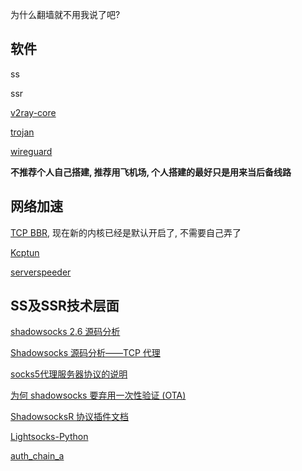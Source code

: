 为什么翻墙就不用我说了吧?

## 软件

ss

ssr

[v2ray-core](https://github.com/v2ray/v2ray-core)

[trojan](https://github.com/trojan-gfw/trojan)

[wireguard](https://www.wireguard.com/)

**不推荐个人自己搭建, 推荐用飞机场, 个人搭建的最好只是用来当后备线路**

## 网络加速

[TCP BBR](https://www.138vps.com/vpsjc/724.html), 现在新的内核已经是默认开启了, 不需要自己弄了

[Kcptun](https://blog.kuoruan.com/102.html)

[serverspeeder](https://github.com/91yun/serverspeeder)

## SS及SSR技术层面

[shadowsocks 2.6 源码分析](https://github.com/lixingcong/shadowsocks-analysis)

[Shadowsocks 源码分析——TCP 代理](https://loggerhead.me/posts/shadowsocks-yuan-ma-fen-xi-tcp-dai-li.html)

[socks5代理服务器协议的说明](https://blog.csdn.net/liujiayu2/article/details/51691778)

[为何 shadowsocks 要弃用一次性验证 (OTA)](https://printempw.github.io/why-do-shadowsocks-deprecate-ota/)

[ShadowsocksR 协议插件文档](https://github.com/shadowsocksr-backup/shadowsocks-rss/blob/master/ssr.md)

[Lightsocks-Python](https://github.com/linw1995/lightsocks-python)

[auth_chain_a](https://github.com/shadowsocksr-backup/shadowsocks-rss/blob/master/doc/auth_chain_a.md)

